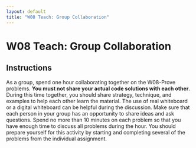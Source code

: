 ```yaml
---
layout: default
title: "W08 Teach: Group Collaboration"
---
```


# W08 Teach: Group Collaboration
## Instructions
As a group, spend one hour collaborating together on the W08-Prove problems. **You must not share your actual code solutions with each other**. During this time together, you should share strategy, technique, and examples to help each other learn the material. The use of real whiteboard or a digital whiteboard can be helpful during the discussion. Make sure that each person in your group has an opportunity to share ideas and ask questions. Spend no more than 10 minutes on each problem so that you have enough time to discuss all problems during the hour. You should prepare yourself for this activity by starting and completing several of the problems from the individual assignment.